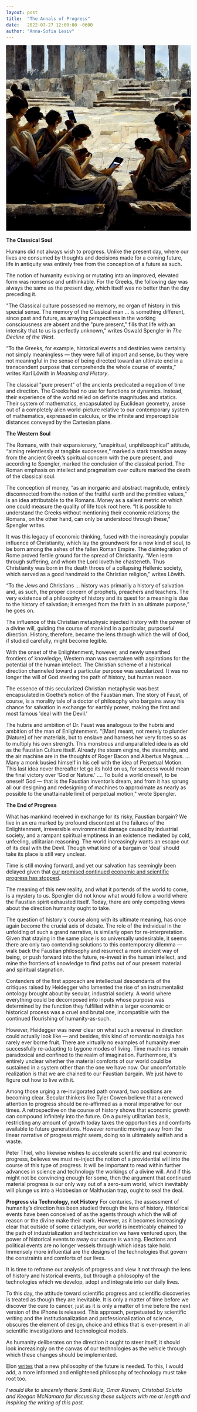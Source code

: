 ```yaml
---
layout: post
title:  "The Annals of Progress"
date:   2022-07-27 12:00:00 -0600
author: "Anna-Sofia Lesiv"
---
```

![classics and iPhones](/assets/greekiphones.png)

**The Classical Soul**

Humans did not always wish to progress. Unlike the present day, where our lives are consumed by thoughts and decisions made for a coming future, life in antiquity was entirely free from the conception of a future as such. 

The notion of humanity evolving or mutating into an improved, elevated form was nonsense and unthinkable. For the Greeks, the following day was always the same as the present day, which itself was no better than the day preceding it.

"The Classical culture possessed no memory, no organ of history in this special sense. The memory of the Classical man ... is something different, since past and future, as arraying perspectives in the working consciousness are absent and the "pure present," fills that life with an intensity that to us is perfectly unknown," writes Oswald Spengler in *The Decline of the West*.

“To the Greeks, for example, historical events and destinies were certainly not simply meaningless — they were full of import and sense, bu they were not meaningful in the sense of being directed toward an ultimate end in a transcendent purpose that comprehends the whole course of events,” writes Karl Löwith in *Meaning and History*. 

The classical "pure present" of the ancients predicated a negation of time and direction. The Greeks had no use for functions or dynamics. Instead, their experience of the world relied on definite magnitudes and statics. Their system of mathematics, encapsulated by Euclidean geometry, arose out of a completely alien world-picture relative to our contemporary system of mathematics, expressed in calculus, or the infinite and imperceptible distances conveyed by the Cartesian plane. 

**The Western Soul**

The Romans, with their expansionary, “unspiritual, unphilosophical” attitude, “aiming relentlessly at tangible successes,” marked a stark transition away from the ancient Greek’s spiritual concern with the pure present, and according to Spengler, marked the conclusion of the classical period. The Roman emphasis on intellect and pragmatism over culture marked the death of the classical soul. 

The conception of money, “as an inorganic and abstract magnitude, entirely disconnected from the notion of the fruitful earth and the primitive values,” is an idea attributable to the Romans. Money as a salient metric on which one could measure the quality of life took root here. “It is possible to understand the Greeks without mentioning their economic relations; the Romans, on the other hand, can only be understood through these,” Spengler writes. 

It was this legacy of economic thinking, fused with the increasingly popular influence of Christianity, which lay the groundwork for a new kind of soul, to be born among the ashes of the fallen Roman Empire. The disintegration of Rome proved fertile ground for the spread of Christianity. “Men learn through suffering, and whom the Lord loveth he chasteneth. Thus Christianity was born in the death throes of a collapsing Hellenic society, which served as a good handmaid to the Christian religion,” writes Löwith. 

“To the Jews and Christians … history was primarily a history of salvation and, as such, the proper concern of prophets, preachers and teachers. The very existence of a philosophy of history and its quest for a meaning is due to the history of salvation; it emerged from the faith in an ultimate purpose,” he goes on. 

The influence of this Christian metaphysic injected history with the power of a divine will, guiding the course of mankind in a particular, purposeful direction. History, therefore, became the lens through which the will of God, if studied carefully, might become legible. 

With the onset of the Enlightenment, however, and newly unearthed frontiers of knowledge, Western man was overtaken with aspirations for the potential of the human intellect. The Christian scheme of a historical direction channeled toward a particular purpose was secularized. It was no longer the will of God steering the path of history, but human reason. 

The essence of this secularized Christian metaphysic was best encapsulated in Goethe’s notion of the Faustian man. The story of Faust, of course, is a morality tale of a doctor of philosophy who bargains away his chance for salvation in exchange for earthly power, making the first and most famous 'deal with the Devil.'

The hubris and ambition of Dr. Faust was analogous to the hubris and ambition of the man of Enlightenment. "[Man] meant, not merely to plunder [Nature] of her materials, but to enslave and harness her very forces so as to multiply his own strength. This monstrous and unparalleled idea is as old as the Faustian Culture itself. Already the steam engine, the steamship, and the air machine are in the thoughts of Roger Bacon and Albertus Magnus. … Many a monk busied himself in his cell with the idea of Perpetual Motion. This last idea never thereafter let go its hold on us, for success would mean the final victory over ‘God or Nature.’ …. To build a world oneself, to be oneself God — that is the Faustian inventor’s dream, and from it has sprung all our designing and redesigning of machines to approximate as nearly as possible to the unattainable limit of perpetual motion," wrote Spengler.

**The End of Progress**

What has mankind received in exchange for its risky, Faustian bargain? We live in an era marked by profound discontent at the failures of the Enlightenment, irreversible environmental damage caused by industrial society, and a rampant spiritual emptiness in an existence mediated by cold, unfeeling, utilitarian reasoning. The world increasingly wants an escape out of its deal with the Devil. Though what kind of a bargain or ‘deal’ should take its place is still very unclear. 

Time is still moving forward, and yet our salvation has seemingly been delayed given that [our promised continued economic and scientific progress has stopped](https://unherd.com/2022/07/peter-thiel-on-the-dangers-of-progress/).

The meaning of this new reality, and what it portends of the world to come, is a mystery to us. Spengler did not know what would follow a world where the Faustian spirit exhausted itself. Today, there are only competing views about the direction humanity ought to take. 

The question of history's course along with its ultimate meaning, has once again become the crucial axis of debate. The role of the individual in the unfolding of such a grand narrative, is similarly open for re-interpretation. Given that staying in the same place is so universally undesirable, it seems there are only two contending solutions to this contemporary dilemma — walk back the Faustian philosophy and resurrect a more ancient way of being, or push forward into the future, re-invest in the human intellect, and mine the frontiers of knowledge to find paths out of our present material and spiritual stagnation.

Contenders of the first approach are intellectual descendants of the critiques raised by Heidegger who lamented the rise of an instrumentalist ontology brought about by secular, industrial society. A world where everything could be decomposed into inputs whose purpose was determined by the function they fulfilled within a larger economic or historical process was a cruel and brutal one, incompatible with the continued flourishing of humanity-as-such.  

However, Heidegger was never clear on what such a reversal in direction could actually look like — and besides, this kind of romantic nostalgia has rarely ever borne fruit. There are virtually no examples of humanity ever successfully re-adapting to bygone modes of living. Time machines remain paradoxical and confined to the realm of imagination. Furthermore, it's entirely unclear whether the material comforts of our world could be sustained in a system other than the one we have now. Our uncomfortable realization is that we are chained to our Faustian bargain. We just have to figure out how to live with it.

Among those urging a re-invigorated path onward, two positions are becoming clear. Secular thinkers like Tyler Cowen believe that a renewed attention to progress should be re-affirmed as a moral imperative for our times. A retrospective on the course of history shows that economic growth can compound infinitely into the future. On a purely utilitarian basis, restricting any amount of growth today taxes the opportunities and comforts available to future generations. However romantic moving away from the linear narrative of progress might seem, doing so is ultimately selfish and a waste.

Peter Thiel, who likewise wishes to accelerate scientific and real economic progress, believes we must re-inject the notion of a providential will into the course of this type of progress. It will be important to read within further advances in science and technology the workings of a divine will. And if this might not be convincing enough for some, then the argument that continued material progress is our only way out of a zero-sum world, which inevitably will plunge us into a Hobbesian or Malthusian trap, ought to seal the deal. 

**Progress via Technology, not History**
For centuries, the assessment of humanity’s direction has been studied through the lens of history. Historical events have been conceived of as the agents through which the will of reason or the divine make their mark. However, as it becomes increasingly clear that outside of some cataclysm, our world is inextricably chained to the path of industrialization and technicization we have ventured upon, the power of historical events to sway our course is waning. Elections and political events are no longer vessels through which ideas take hold. Immensely more influential are the designs of the technologies that govern the constraints and comforts of our lives.

It is time to reframe our analysis of progress and view it not through the lens of history and historical events, but through a philosophy of the technologies which we develop, adopt and integrate into our daily lives.

To this day, the attitude toward scientific progress and scientific discoveries is treated as though they are inevitable. It is only a matter of time before we discover the cure to cancer, just as it is only a matter of time before the next version of the iPhone is released. This approach, perpetuated by scientific writing and the institutionalization and professionalization of science, obscures the element of design, choice and ethics that is ever-present in all scientific investigations and technological models. 

As humanity deliberates on the direction it ought to steer itself, it should look increasingly on the canvas of our technologies as the vehicle through which these changes should be implemented.

Elon [writes](https://twitter.com/elonmusk/status/1552317587694010368?s=20&t=c1Fzoyrdjb0TTJl0VkzzHQ) that a new philosophy of the future is needed. To this, I would add, a more informed and enlightened philosophy of technology must take root too. 

*I would like to sincerely thank Santi Ruiz, Omar Rizwan, Cristobal Sciutto and Keegan McNamara for discussing these subjects with me at length and inspiring the writing of this post.*